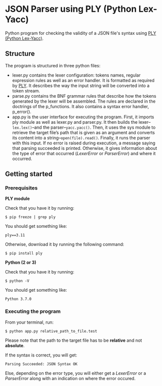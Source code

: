 # JSON Parser using PLY (Python Lex-Yacc)

Python program for checking the validity of a JSON file's syntax using [PLY (Python Lex-Yacc)](http://www.dabeaz.com/ply/ply.html).

## Structure

The program is structured in three python files:

* lexer.py contains the lexer configuration: tokens names, regular expression rules as well as an error handler. It is formatted as required by [PLY](http://www.dabeaz.com/ply/ply.html). It describes the way the input string will be converted into a token stream.
* parse.py contains the BNF grammar rules that describe how the tokens generated by the lexer will be assembled. The rules are declared in the doctrings of the p_functions. It also contains a syntax error handler, p_error().
* app.py is the user interface for executing the program. First, it imports ply module as well as lexer.py and parser.py. It then builds the lexer–`lex.lex()`–and the parser–`yacc.yacc()`. Then, it uses the sys module to retrieve the target file’s path that is given as an argument and converts its content into a string–`open(file).read()`. Finally, it runs the parser with this input. If no error is raised during execution, a message saying that parsing succeeded is printed. Otherwise, it gives information about the type of error that occurred (*LexerError* or *ParserError*) and where it occurred.

## Getting started

### Prerequisites 

**PLY module**

Check that you have it by running:

```
$ pip freeze | grep ply
```

You should get something like:

```
ply==3.11
```

Otherwise, download it by running the following command:

```
$ pip install ply
```

**Python (2 or 3)**

Check that you have it by running:

```
$ python -V
```

You should get something like:

```
Python 3.7.0
```

### Executing the program

From your terminal, run:

```
$ python app.py relative_path_to_file.test
```

Please note that the path to the target file has to be **relative** and not **absolute**.

If the syntax is correct, you will get:

```
Parsing Succeeded: JSON Syntax OK
```

Else, depending on the error type, you will either get a *LexerError* or a *ParserError* along with an indication on where the error occured.

